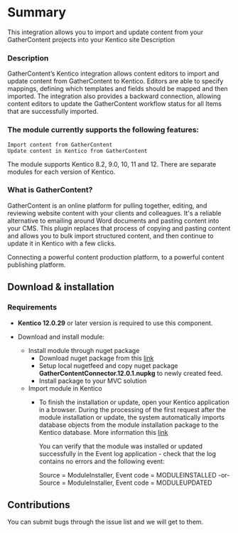 # Summary
This integration allows you to import and update content from your GatherContent projects into your Kentico site
Description

### Description
GatherContent’s Kentico integration allows content editors to import and update content from GatherContent to Kentico. Editors are able to specify mappings, defining which templates and fields should be mapped and then imported. The integration also provides a backward connection, allowing content editors to update the GatherContent workflow status for all Items that are successfully imported.

### The module currently supports the following features:
    Import content from GatherContent
    Update content in Kentico from GatherContent

The module supports Kentico 8.2, 9.0, 10, 11 and 12. There are separate modules for each version of Kentico.

### What is GatherContent?
GatherContent is an online platform for pulling together, editing, and reviewing website content with your clients and colleagues. It's a reliable alternative to emailing around Word documents and pasting content into your CMS. This plugin replaces that process of copying and pasting content and allows you to bulk import structured content, and then continue to update it in Kentico with a few clicks.

Connecting a powerful content production platform, to a powerful content publishing platform.

## Download & installation

### Requirements
* **Kentico 12.0.29** or later version is required to use this component.

* Download and install module:
    * Install module through nuget package
        * Download nuget package from this [link](https://github.com/gathercontent/kentico-plugin/blob/release/v12/NugetPackage/GatherContentConnector.12.0.1.nupkg)
        * Setup local nugetfeed and copy nuget package **GatherContentConnector.12.0.1.nupkg** to newly created feed.
        * Install package to your MVC solution
    * Import module in Kentico
        * To finish the installation or update, open your Kentico application in a browser. During the processing of the first request after the module installation or 
            update, the system automatically imports database objects from the module installation package to the Kentico database.
            More information this [link](https://docs.kentico.com/k12/deploying-websites/exporting-and-importing-sites/importing-a-site-or-objects)

            You can verify that the module was installed or updated successfully in the Event log application - check that the log contains no errors and the following event:

            Source = ModuleInstaller, Event code = MODULEINSTALLED
            -or-
            Source = ModuleInstaller, Event code = MODULEUPDATED

## Contributions 

You can submit bugs through the issue list and we will get to them.
